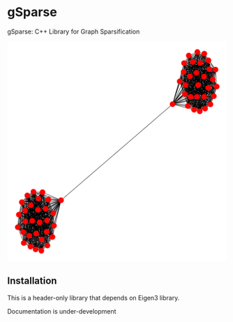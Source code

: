 # gSparse
gSparse: C++ Library for Graph Sparsification

![Intro](https://github.com/As-12/gSparse/blob/master/Visualization/SpectralSparsification.gif)


## Installation

This is a header-only library that depends on Eigen3 library.


Documentation is under-development